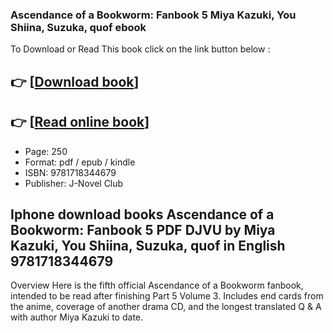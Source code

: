### Ascendance of a Bookworm: Fanbook 5 Miya Kazuki, You Shiina, Suzuka, quof ebook

To Download or Read This book click on the link button below :

## 👉  [**[Download book](http://get-pdfs.com/download.php?group=book&from=github.com&id=722128&lnk=1081 "Download book")**]

## 👉  [**[Read online book](http://get-pdfs.com/download.php?group=book&from=github.com&id=722128&lnk=1081 "Read online book")**]


* Page: 250
* Format: pdf / epub / kindle
* ISBN: 9781718344679
* Publisher: J-Novel Club



## Iphone download books Ascendance of a Bookworm: Fanbook 5 PDF DJVU by Miya Kazuki, You Shiina, Suzuka, quof in English 9781718344679


Overview
Here is the fifth official Ascendance of a Bookworm fanbook, intended to be read after finishing Part 5 Volume 3. Includes end cards from the anime, coverage of another drama CD, and the longest translated Q &amp; A with author Miya Kazuki to date.



